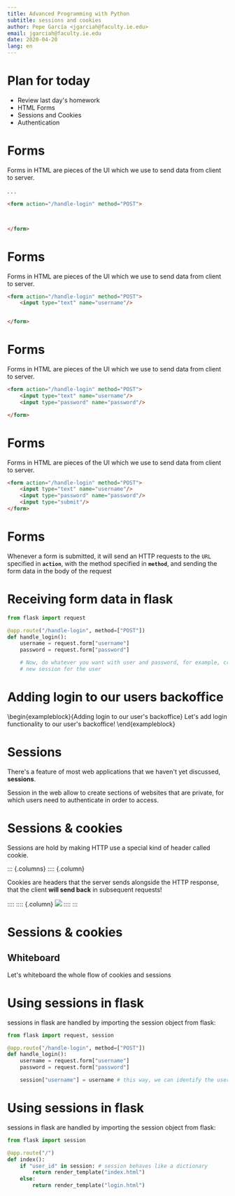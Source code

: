 ```yaml
---
title: Advanced Programming with Python
subtitle: sessions and cookies
author: Pepe García <jgarciah@faculty.ie.edu>
email: jgarciah@faculty.ie.edu
date: 2020-04-20
lang: en
---
```


# Plan for today

- Review last day's homework
- HTML Forms
- Sessions and Cookies
- Authentication

# Forms

Forms in HTML are pieces of the UI which we use to send data from client to
server.

. . .

```html
<form action="/handle-login" method="POST">



</form>
```

# Forms

Forms in HTML are pieces of the UI which we use to send data from client to
server.

```html
<form action="/handle-login" method="POST">
    <input type="text" name="username"/>


</form>
```

# Forms

Forms in HTML are pieces of the UI which we use to send data from client to
server.

```html
<form action="/handle-login" method="POST">
    <input type="text" name="username"/>
    <input type="password" name="password"/>

</form>
```

# Forms

Forms in HTML are pieces of the UI which we use to send data from client to
server.

```html
<form action="/handle-login" method="POST">
    <input type="text" name="username"/>
    <input type="password" name="password"/>
    <input type="submit"/>
</form>
```

# Forms

Whenever a form is submitted, it will send an HTTP requests to the `URL`
specified in **`action`**, with the method specified in **`method`**, and
sending the form data in the body of the request

# Receiving form data in flask

```python
from flask import request

@app.route("/handle-login", method=["POST"])
def handle_login():
    username = request.form["username"]
    password = request.form["password"]

    # Now, do whatever you want with user and password, for example, create a 
    # new session for the user
```

# Adding login to our users backoffice

\begin{exampleblock}{Adding login to our user's backoffice}
Let's add login functionality to our user's backoffice!
\end{exampleblock}

# Sessions

There's a feature of most web applications that we haven't yet
discussed, **sessions**.

Session in the web allow to create sections of websites that are
private, for which users need to authenticate in order to access.

# Sessions & cookies

Sessions are hold by making HTTP use a special kind of header called
cookie.

::: {.columns}
:::: {.column}

Cookies are headers that the server sends alongside the HTTP response,
that the client **will send back** in subsequent requests!

::::
:::: {.column}
![](https://imagesvc.meredithcorp.io/v3/mm/image?url=https%3A%2F%2Fstatic.onecms.io%2Fwp-content%2Fuploads%2Fsites%2F9%2F2017%2F11%2Fthe-joy-of-cookies-cookie-monster-blog0817.jpg&q=85)
::::
:::

# Sessions & cookies

## Whiteboard

Let's whiteboard the whole flow of cookies and sessions

# Using sessions in flask

sessions in flask are handled by importing the session object from
flask:

```python
from flask import request, session

@app.route("/handle-login", method=["POST"])
def handle_login():
    username = request.form["username"]
    password = request.form["password"]

    session["username"] = username # this way, we can identify the username
```

# Using sessions in flask

sessions in flask are handled by importing the session object from
flask:

```python
from flask import session

@app.route("/")
def index():
    if "user_id" in session: # session behaves like a dictionary
        return render_template("index.html")
    else:
        return render_template("login.html")
```


